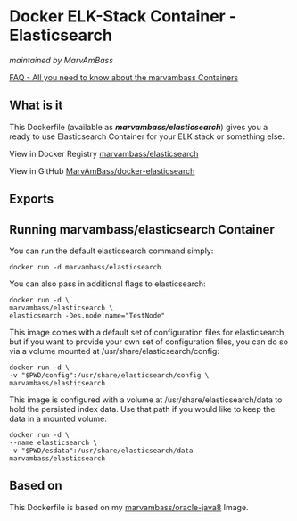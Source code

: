 # Docker ELK-Stack Container - Elasticsearch
_maintained by MarvAmBass_

[FAQ - All you need to know about the marvambass Containers](https://marvin.im/docker-faq-all-you-need-to-know-about-the-marvambass-containers/)

## What is it

This Dockerfile (available as ___marvambass/elasticsearch___) gives you a ready to use Elasticsearch Container for your ELK stack or something else.

View in Docker Registry [marvambass/elasticsearch](https://registry.hub.docker.com/u/marvambass/marvambass/elasticsearch/)

View in GitHub [MarvAmBass/docker-elasticsearch](https://github.com/MarvAmBass/docker-elasticsearch)

## Exports

## Running marvambass/elasticsearch Container

You can run the default elasticsearch command simply:

    docker run -d marvambass/elasticsearch

You can also pass in additional flags to elasticsearch:

    docker run -d \
    marvambass/elasticsearch \
    elasticsearch -Des.node.name="TestNode"

This image comes with a default set of configuration files for elasticsearch, but if you want to provide your own set of configuration files, you can do so via a volume mounted at /usr/share/elasticsearch/config:

    docker run -d \
    -v "$PWD/config":/usr/share/elasticsearch/config \
    marvambass/elasticsearch

This image is configured with a volume at /usr/share/elasticsearch/data to hold the persisted index data. Use that path if you would like to keep the data in a mounted volume:

    docker run -d \
    --name elasticsearch \
    -v "$PWD/esdata":/usr/share/elasticsearch/data
    marvambass/elasticsearch

## Based on

This Dockerfile is based on my [marvambass/oracle-java8](https://registry.hub.docker.com/marvambass/oracle-java8) Image.
